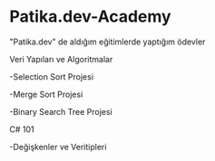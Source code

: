 # Patika.dev-Academy
"Patika.dev" de aldığım eğitimlerde yaptığım ödevler

Veri Yapıları ve Algoritmalar

-Selection Sort Projesi

-Merge Sort Projesi

-Binary Search Tree Projesi

C# 101

-Değişkenler ve Veritipleri

